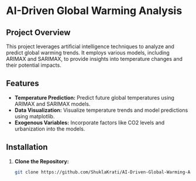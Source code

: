 # AI-Driven Global Warming Analysis

## Project Overview

This project leverages artificial intelligence techniques to analyze and predict global warming trends. It employs various models, including ARIMAX and SARIMAX, to provide insights into temperature changes and their potential impacts.

## Features

- **Temperature Prediction:** Predict future global temperatures using ARIMAX and SARIMAX models.
- **Data Visualization:** Visualize temperature trends and model predictions using matplotlib.
- **Exogenous Variables:** Incorporate factors like CO2 levels and urbanization into the models.

## Installation

1. **Clone the Repository:**

   ```bash
   git clone https://github.com/ShuklaKrati/AI-Driven-Global-Warming-Analysis.git
